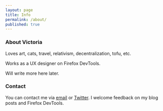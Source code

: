 ```yaml
---
layout: page
title: Info
permalink: /about/
published: true
---
```

### About Victoria

Loves art, cats, travel, relativism, decentralization, tofu, etc. 

Works as a UX designer on Firefox DevTools.

Will write more here later.

### Contact

You can contact me via [email](mailto:violasong@gmail.com) or [Twitter](http://twitter.com/violasong). I welcome feedback on my blog posts and Firefox DevTools.
